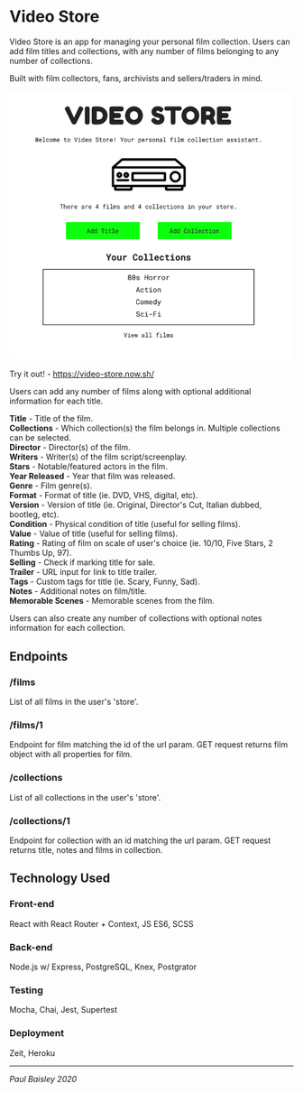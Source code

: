 # Video Store

Video Store is an app for managing your personal film collection. Users can add film titles and collections, with any number of films belonging to any number of collections. 
   
    
 Built with film collectors, fans, archivists and sellers/traders in mind.

![Home Page](./images/home.png)

Try it out! - https://video-store.now.sh/

Users can add any number of films along with optional additional information for each title.

**Title** - Title of the film.   
**Collections** - Which collection(s) the film belongs in. Multiple collections can be selected.    
**Director** - Director(s) of the film.  
**Writers** - Writer(s) of the film script/screenplay.  
**Stars** - Notable/featured actors in the film.  
**Year Released** - Year that film was released.  
**Genre** - Film genre(s).  
**Format** - Format of title (ie. DVD, VHS, digital, etc).      
**Version** - Version of title (ie. Original, Director's Cut, Italian dubbed, bootleg, etc).      
**Condition** - Physical condition of title (useful for selling films).  
**Value** - Value of title (useful for selling films).  
**Rating** - Rating of film on scale of user's choice (ie. 10/10, Five Stars, 2 Thumbs Up, 97).  
**Selling** - Check if marking title for sale.  
**Trailer** - URL input for link to title trailer.  
**Tags** - Custom tags for title (ie. Scary, Funny, Sad).  
**Notes** - Additional notes on film/title.  
**Memorable Scenes** - Memorable scenes from the film.

Users can also create any number of collections with optional notes information for each collection.

## Endpoints

### /films

List of all films in the user's 'store'.

### /films/1

Endpoint for film matching the id of the url param. GET request returns film object with all properties for film.

### /collections

List of all collections in the user's 'store'.  

### /collections/1

Endpoint for collection with an id matching the url param. GET request returns title, notes and films in collection.

## Technology Used

### Front-end
React with React Router + Context, JS ES6, SCSS

### Back-end
Node.js w/ Express, PostgreSQL, Knex, Postgrator

### Testing
Mocha, Chai, Jest, Supertest

### Deployment
Zeit, Heroku

-----------------

*Paul Baisley 2020*